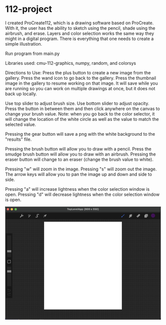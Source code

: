 # 112-project

I created ProCreate112, which is a drawing software based on ProCreate. With it, the user has the ability to sketch using the pencil, shade using the airbrush, and erase. Layers and color selection works the same way they might in a digital program. There is everything that one needs to create a simple illustration.
 
Run program from main.py

Libraries used: cmu-112-graphics, numpy, random, and colorsys

Directions to Use:
Press the plus button to create a new image from the gallery.
Press the wand icon to go back to the gallery.
Press the thumbnail image in the gallery to resume working on that image.
It will save while you are running so you can work on multiple drawings at once, but it does not back up locally. 

Use top slider to adjust brush size.
Use bottom slider to adjust opacity.
Press the button in between them and then click anywhere on the canvas to change your brush value.
Note: when you go back to the color selector, it will change the location of the white circle as well as 
the value to match the selected value.

Pressing the gear button will save a png with the white background to the "results" file.

Pressing the brush button will allow you to draw with a pencil.
Press the smudge brush button will allow you to draw with an airbrush.
Pressing the eraser button will change to an eraser (change the brush value to white).

Pressing "w" will zoom in the image.
Pressing "s" will zoom out the image.
The arrow keys will allow you to pan the image up and down and side to side.

Pressing "a" will increase lightness when the color selection window is open.
Pressing "d" will decrease lightness when the color selection window is open.

![Preview of Application](https://github.com/olliearrison/112-project/blob/main/image.png)
